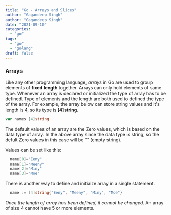 ```yaml
---
title: "Go - Arrays and Slices"
author: "Gagandeep Singh"
author: "Gagandeep Singh"
date: "2021-09-10"
categories: 
  - "go"
tags: 
  - "go"
  - "golang"
draft: false
---
```


### Arrays

Like any other programming language, _arrays_ in Go are used to group elements of **fixed length** together. Arrays can only hold elements of same type. Whenever an array is declared or initialized the type of array has to be defined. Type of elements and the length are both used to defined the type of the array. For example, the array below can store string values and it's length is 4, so its type is **[4]string**.

```go
var names [4]string
```

The default values of an array are the Zero values, which is based on the data type of array. In the above array since the data type is string, so the defult Zero values in this case will be "" (empty string).

Values can be set like this:

```go
  name[0]="Eeny"
  name[1]="Meeny"
  name[2]="Miny"
  name[3]="Moe"
```

There is another way to define and initiaize array in a single statement.

```go
  name := [4]string{"Eeny", "Meeny", "Miny", "Moe"}
```

*Once the length of array has been defined, it cannot be changed*. An array of size 4 cannot have 5 or more elements.
